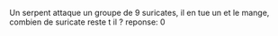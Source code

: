 Un serpent attaque un groupe de 9 suricates, il en tue un et le mange, combien de suricate reste t il ?
reponse: 0
